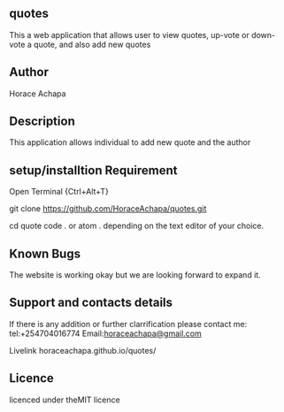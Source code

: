 ## quotes
This a web application that allows user to view quotes, up-vote or down-vote a quote, and also add new quotes


## Author
Horace Achapa


## Description
This application allows individual to add new quote and the author

## setup/installtion Requirement
Open Terminal {Ctrl+Alt+T}

git clone https://github.com/HoraceAchapa/quotes.git

cd quote code . or atom . depending on the text editor of your choice.


## Known Bugs
The website is working okay but we are looking forward to expand it.


## Support and contacts details
If there is any addition or further clarrification please contact me: tel:+254704016774 Email:horaceachapa@gmail.com


Livelink horaceachapa.github.io/quotes/


## Licence
licenced under theMIT licence
